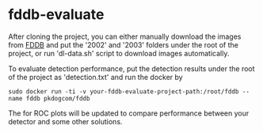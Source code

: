 # fddb-evaluate

After cloning the project, you can either manually download the images from [FDDB](http://vis-www.cs.umass.edu/fddb/index.html#download) and put the '2002' and '2003' folders under the root of the project, or run 'dl-data.sh' script to download images automatically. 

To evaluate detection performance, put the detection results under the root of the project as 'detection.txt' and run the docker by 

```
sudo docker run -ti -v your-fddb-evaluate-project-path:/root/fddb --name fddb pkdogcom/fddb
```

The for ROC plots will be updated to compare performance between your detector and some other solutions.
